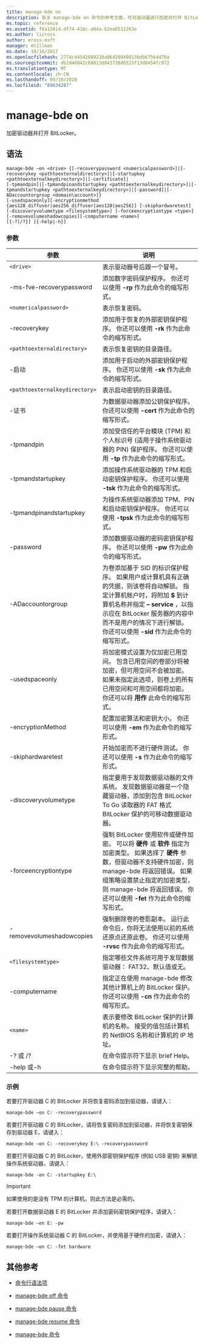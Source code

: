 ```yaml
---
title: manage-bde on
description: 有关 manage-bde on 命令的参考文章，可对驱动器进行加密并打开 BitLocker。
ms.topic: reference
ms.assetid: f6a12814-df74-416c-a04a-62ea8512263e
ms.author: lizross
author: eross-msft
manager: mtillman
ms.date: 10/16/2017
ms.openlocfilehash: 2774c44542889210a06420949813bdb67564d70a
ms.sourcegitcommit: db2d46842c68813d043738d6523f13d8454fc972
ms.translationtype: MT
ms.contentlocale: zh-CN
ms.lasthandoff: 09/10/2020
ms.locfileid: "89634287"
---
```

# <a name="manage-bde-on"></a>manage-bde on

加密驱动器并打开 BitLocker。

## <a name="syntax"></a>语法

```
manage-bde –on <drive> {[-recoverypassword <numericalpassword>]|[-recoverykey <pathtoexternaldirectory>]|[-startupkey <pathtoexternalkeydirectory>]|[-certificate]|
[-tpmandpin]|[-tpmandpinandstartupkey <pathtoexternalkeydirectory>]|[-tpmandstartupkey <pathtoexternalkeydirectory>]|[-password]|[-ADaccountorgroup <domain\account>]}
[-usedspaceonly][-encryptionmethod {aes128_diffuser|aes256_diffuser|aes128|aes256}] [-skiphardwaretest] [-discoveryvolumetype <filesystemtype>] [-forceencryptiontype <type>] [-removevolumeshadowcopies][-computername <name>]
[{-?|/?}] [{-help|-h}]
```

### <a name="parameters"></a>参数

| 参数 | 说明 |
| --------- | ----------- |
| `<drive>` | 表示驱动器号后跟一个冒号。 |
| -ms-fve-recoverypassword | 添加数字密码保护程序。 你还可以使用 **-rp** 作为此命令的缩写形式。 |
| `<numericalpassword>` | 表示恢复密码。 |
| -recoverykey | 添加用于恢复的外部密钥保护程序。 你还可以使用 **-rk** 作为此命令的缩写形式。 |
| `<pathtoexternaldirectory>` | 表示恢复密钥的目录路径。 |
| -启动 | 添加用于启动的外部密钥保护程序。 你还可以使用 **-sk** 作为此命令的缩写形式。 |
| `<pathtoexternalkeydirectory>` | 表示启动密钥的目录路径。 |
| -证书 | 为数据驱动器添加公钥保护程序。 你还可以使用 **-cert** 作为此命令的缩写形式。 |
| -tpmandpin | 添加受信任的平台模块 (TPM) 和个人标识号 (适用于操作系统驱动器的 PIN) 保护程序。 你还可以使用 **-tp** 作为此命令的缩写形式。 |
| -tpmandstartupkey | 添加操作系统驱动器的 TPM 和启动密钥保护程序。 你还可以使用 **-tsk** 作为此命令的缩写形式。 |
| -tpmandpinandstartupkey | 为操作系统驱动器添加 TPM、PIN 和启动密钥保护程序。 你还可以使用 **-tpsk** 作为此命令的缩写形式。 |
| -password | 添加数据驱动器的密码密钥保护程序。 你还可以使用 **-pw** 作为此命令的缩写形式。 |
| -ADaccountorgroup | 为卷添加基于 SID 的标识保护程序。 如果用户或计算机具有正确的凭据，则该卷将自动解锁。 指定计算机帐户时，将附加 **$** 到计算机名称并指定 **– service** ，以指示应在 BitLocker 服务器的内容中而不是用户的情况下进行解锁。 你还可以使用 **-sid** 作为此命令的缩写形式。 |
| -usedspaceonly | 将加密模式设置为仅加密已用空间。 包含已用空间的卷部分将被加密，但可用空间不会被加密。 如果未指定此选项，则卷上的所有已用空间和可用空间都将加密。 你还可以将 **用作** 此命令的缩写形式。 |
| -encryptionMethod | 配置加密算法和密钥大小。 你还可以使用 **-em** 作为此命令的缩写形式。 |
| -skiphardwaretest | 开始加密而不进行硬件测试。 你还可以使用 **-s** 作为此命令的缩写形式。 |
| -discoveryvolumetype | 指定要用于发现数据驱动器的文件系统。 发现数据驱动器是一个隐藏驱动器，添加到包含 BitLocker To Go 读取器的 FAT 格式 BitLocker 保护的可移动数据驱动器。 |
| -forceencryptiontype | 强制 BitLocker 使用软件或硬件加密。 可以将 **硬件** 或 **软件** 指定为加密类型。 如果选择了 **硬件** 参数，但驱动器不支持硬件加密，则 manage-bde 将返回错误。 如果组策略设置禁止指定的加密类型，则 manage-bde 将返回错误。 你还可以使用 **-fet** 作为此命令的缩写形式。 |
| -removevolumeshadowcopies | 强制删除卷的卷影副本。 运行此命令后，你将无法使用以前的系统还原点还原此卷。 你还可以使用 **-rvsc** 作为此命令的缩写形式。 |
| `<filesystemtype>` | 指定哪些文件系统可用于发现数据驱动器： FAT32、默认值或无。 |
| -computername | 指定正在使用 manage-bde 修改其他计算机上的 BitLocker 保护。 你还可以使用 **-cn** 作为此命令的缩写形式。 |
| `<name>` | 表示要修改 BitLocker 保护的计算机的名称。 接受的值包括计算机的 NetBIOS 名称和计算机的 IP 地址。 |
| -? 或 /? | 在命令提示符下显示 brief Help。 |
| -help 或-h | 在命令提示符下显示完整的帮助。 |

### <a name="examples"></a>示例

若要打开驱动器 C 的 BitLocker 并将恢复密码添加到驱动器，请键入：

```
manage-bde –on C: -recoverypassword
```

若要打开驱动器 C 的 BitLocker，请将恢复密码添加到驱动器，并将恢复密钥保存到驱动器 E，请键入：

```
manage-bde –on C: -recoverykey E:\ -recoverypassword
```

若要打开驱动器 C 的 BitLocker，使用外部密钥保护程序 (例如 USB 密钥) 来解锁操作系统驱动器，请键入：

```
manage-bde -on C: -startupkey E:\
```

> [!IMPORTANT]
> 如果使用的是没有 TPM 的计算机，则此方法是必需的。

若要打开数据驱动器 E 的 BitLocker 并添加密码密钥保护程序，请键入：

```
manage-bde –on E: -pw
```

若要打开操作系统驱动器 C 的 BitLocker，并使用基于硬件的加密，请键入：

```
manage-bde –on C: -fet hardware
```

## <a name="additional-references"></a>其他参考

- [命令行语法项](command-line-syntax-key.md)

- [manage-bde off 命令](manage-bde-off.md)

- [manage-bde pause 命令](manage-bde-pause.md)

- [manage-bde resume 命令](manage-bde-resume.md)

- [manage-bde 命令](manage-bde.md)
